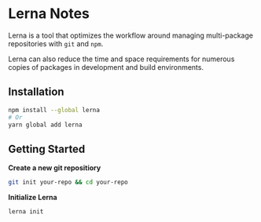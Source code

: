 # Lerna Notes

Lerna is a tool that optimizes the workflow around managing multi-package
repositories with `git` and `npm`.

Lerna can also reduce the time and space requirements for numerous copies of
packages in development and build environments.

## Installation

```sh
npm install --global lerna
# Or
yarn global add lerna
```

## Getting Started

**Create a new git repositiory**

```sh
git init your-repo && cd your-repo
```

**Initialize Lerna**

```sh
lerna init
```
